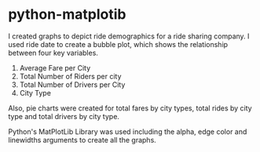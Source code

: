 # python-matplotib

I created graphs to depict ride demographics for a ride sharing company. I used ride date to create a bubble plot, which shows the relationship between four key variables.
1. Average Fare per City
2. Total Number of Riders per city
3. Total Number of Drivers per City
4. City Type

Also, pie charts were created for total fares by city types, total rides by city type and total drivers by city type. 

Python's MatPlotLib Library was used including the alpha, edge color and linewidths arguments to create all the graphs. 
